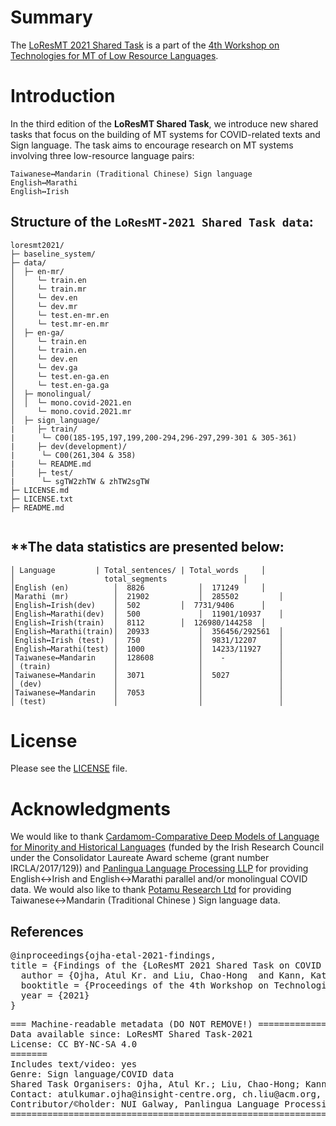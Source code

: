# Summary

The [LoResMT 2021 Shared Task](https://github.com/loresmt/loresmt-2021) is a part of the [4th Workshop on Technologies for MT of Low Resource Languages](https://sites.google.com/view/loresmt/).

# Introduction
In the third edition of the __LoResMT Shared Task__, we introduce new shared tasks that focus on the building of MT systems for COVID-related texts and Sign language. The task aims to encourage research on MT systems involving three low-resource language pairs:

	Taiwanese↔Mandarin (Traditional Chinese) Sign language
	English↔Marathi
	English↔Irish
## Structure of the `LoResMT-2021 Shared Task data`:
```
loresmt2021/
├─ baseline_system/
├─ data/
│  ├─ en-mr/
│     └─ train.en
│     └─ train.mr
│     └─ dev.en
│     └─ dev.mr
│     └─ test.en-mr.en
│     └─ test.mr-en.mr
│  ├─ en-ga/
│     └─ train.en
│     └─ train.en
│     └─ dev.en
│     └─ dev.ga
│     └─ test.en-ga.en
│     └─ test.en-ga.ga
│  ├─ monolingual/
│  │  └─ mono.covid-2021.en
│     └─ mono.covid.2021.mr
│  ├─ sign_language/
|     ├─ train/
|      └─ C00(185-195,197,199,200-294,296-297,299-301 & 305-361)
|     ├─ dev(development)/
|      └─ C00(261,304 & 358)
|     └─ README.md
│     ├─ test/
|      └─ sgTW2zhTW & zhTW2sgTW
├─ LICENSE.md
├─ LICENSE.txt
├─ README.md
   
```
**The data statistics are presented below:
-----------------------------------------------------
```
│ Language	       | Total_sentences/ | Total_words     │
│	                 total_segments         	    │ 
│English (en)	       │  8826            │  171249	    │
│Marathi (mr)	       │  21902	          │  285502         │
│English↔Irish(dev)    │  502		  │  7731/9406      │
│English↔Marathi(dev)  │  500             │  11901/10937    │
│English↔Irish(train)  │  8112		  │  126980/144258  │
│English↔Marathi(train)│  20933           │  356456/292561  │
│English↔Irish (test)  │  750             │  9831/12207     │
│English↔Marathi(test) │  1000            │  14233/11927    │
│Taiwanese↔Mandarin    │  128608          │    -            │
│ (train)              │                  │                 │
│Taiwanese↔Mandarin    │  3071            │  5027           │
│ (dev)                │                  │                 │
│Taiwanese↔Mandarin    │  7053            │                 │
│ (test)               │                  │                 │
```

# License
Please see the [LICENSE](https://github.com/loresmt/loresmt-2021/blob/main/LICENSE) file.

# Acknowledgments
We would like to thank [Cardamom-Comparative Deep Models of Language for Minority and Historical Languages](http://www.cardamom-project.org/) (funded by the Irish Research Council under the Consolidator Laureate Award scheme (grant number IRCLA/2017/129)) and [Panlingua Language Processing LLP](http://panlingua.co.in/) for providing English↔Irish and English↔Marathi parallel and/or monolingual COVID data. We would also like to thank [Potamu Research Ltd](https://www.potamure.net/) for providing Taiwanese↔Mandarin (Traditional Chinese ) Sign language data. 

## References
<pre>
@inproceedings{ojha-etal-2021-findings,
title = {Findings of the {LoResMT 2021 Shared Task on COVID and Sign Language for Low-Resource Languages}},
  author = {Ojha, Atul Kr. and Liu, Chao-Hong  and Kann, Katharina  and Ortega, John and Satam, Sheetal and Fransen, Theodorus},
  booktitle = {Proceedings of the 4th Workshop on Technologies for MT of Low Resource Languages},
  year = {2021}
}
</pre>
<pre>
=== Machine-readable metadata (DO NOT REMOVE!) =====================================================
Data available since: LoResMT Shared Task-2021
License: CC BY-NC-SA 4.0
=======
Includes text/video: yes
Genre: Sign language/COVID data
Shared Task Organisers: Ojha, Atul Kr.; Liu, Chao-Hong; Kann, Katharina
Contact: atulkumar.ojha@insight-centre.org, ch.liu@acm.org, shashwatup9k@gmail.com
Contributor/&copy;holder: NUI Galway, Panlingua Language Processing LLP, N. Delhi, India, Potamu Research Ltd
=======================================================================================================
</pre>
